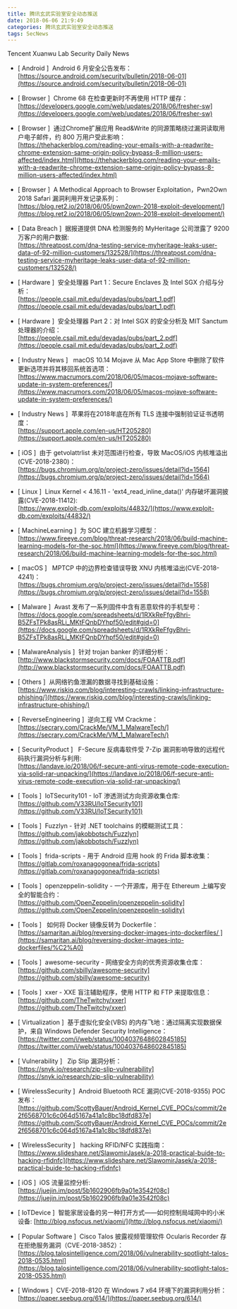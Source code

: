 ```yaml
---
title: 腾讯玄武实验室安全动态推送
date: 2018-06-06 21:9:49
categories: 腾讯玄武实验室安全动态推送
tags: SecNews
---
```


Tencent Xuanwu Lab Security Daily News  
* [ Android ]  Android 6 月安全公告发布：   
[https://source.android.com/security/bulletin/2018-06-01](https://source.android.com/security/bulletin/2018-06-01)  

* [ Browser ]  Chrome 68 在检查更新时不再使用 HTTP 缓存：   
[https://developers.google.com/web/updates/2018/06/fresher-sw](https://developers.google.com/web/updates/2018/06/fresher-sw)  

* [ Browser ]  通过Chrome扩展应用 Read&amp;Write 的同源策略绕过漏洞读取用户电子邮件，约 800 万用户受此影响：   
[https://thehackerblog.com/reading-your-emails-with-a-readwrite-chrome-extension-same-origin-policy-bypass-8-million-users-affected/index.html](https://thehackerblog.com/reading-your-emails-with-a-readwrite-chrome-extension-same-origin-policy-bypass-8-million-users-affected/index.html)  

* [ Browser ]  A Methodical Approach to Browser Exploitation，Pwn2Own 2018 Safari 漏洞利用开发记录系列：   
[https://blog.ret2.io/2018/06/05/pwn2own-2018-exploit-development/](https://blog.ret2.io/2018/06/05/pwn2own-2018-exploit-development/)  

* [ Data Breach ]  据报道提供 DNA 检测服务的 MyHeritage 公司泄露了 9200 万客户的用户数据:   
[https://threatpost.com/dna-testing-service-myheritage-leaks-user-data-of-92-million-customers/132528/](https://threatpost.com/dna-testing-service-myheritage-leaks-user-data-of-92-million-customers/132528/)  

* [ Hardware ]  安全处理器 Part 1：Secure Enclaves 及 Intel SGX 介绍与分析：   
[https://people.csail.mit.edu/devadas/pubs/part_1.pdf](https://people.csail.mit.edu/devadas/pubs/part_1.pdf)  

* [ Hardware ]  安全处理器 Part 2：对 Intel SGX 的安全分析及 MIT Sanctum 处理器的介绍：   
[https://people.csail.mit.edu/devadas/pubs/part_2.pdf](https://people.csail.mit.edu/devadas/pubs/part_2.pdf)  

* [ Industry News ]   macOS 10.14 Mojave 从 Mac App Store 中删除了软件更新选项并将其移回系统首选项：   
[https://www.macrumors.com/2018/06/05/macos-mojave-software-update-in-system-preferences/](https://www.macrumors.com/2018/06/05/macos-mojave-software-update-in-system-preferences/)  

* [ Industry News ]  苹果将在2018年底在所有 TLS 连接中强制验证证书透明度：    
[https://support.apple.com/en-us/HT205280](https://support.apple.com/en-us/HT205280)  

* [ iOS ]  由于 getvolattrlist 未对范围进行检查，导致 MacOS/iOS 内核堆溢出(CVE-2018-2380)：   
[https://bugs.chromium.org/p/project-zero/issues/detail?id=1564](https://bugs.chromium.org/p/project-zero/issues/detail?id=1564)  

* [ Linux ]  Linux Kernel &lt; 4.16.11 - 'ext4_read_inline_data()' 内存破坏漏洞披露(CVE-2018-11412):   
[https://www.exploit-db.com/exploits/44832/](https://www.exploit-db.com/exploits/44832/)  

* [ MachineLearning ]  为 SOC 建立机器学习模型：   
[https://www.fireeye.com/blog/threat-research/2018/06/build-machine-learning-models-for-the-soc.html](https://www.fireeye.com/blog/threat-research/2018/06/build-machine-learning-models-for-the-soc.html)  

* [ macOS ]   MPTCP 中的边界检查错误导致 XNU 内核堆溢出(CVE-2018-4241)：   
[https://bugs.chromium.org/p/project-zero/issues/detail?id=1558](https://bugs.chromium.org/p/project-zero/issues/detail?id=1558)  

* [ Malware ]  Avast 发布了一系列固件中含有恶意软件的手机型号：   
[https://docs.google.com/spreadsheets/d/1RXkReFfgyBhri-B5ZFsTPk8asRLi_MKtFQnbDYhpf50/edit#gid=0](https://docs.google.com/spreadsheets/d/1RXkReFfgyBhri-B5ZFsTPk8asRLi_MKtFQnbDYhpf50/edit#gid=0)  

* [ MalwareAnalysis ]  针对 trojan banker 的详细分析：   
[http://www.blackstormsecurity.com/docs/FOAATTB.pdf](http://www.blackstormsecurity.com/docs/FOAATTB.pdf)  

* [ Others ]  从网络钓鱼泄漏的数据寻找到基础设施：   
[https://www.riskiq.com/blog/interesting-crawls/linking-infrastructure-phishing/](https://www.riskiq.com/blog/interesting-crawls/linking-infrastructure-phishing/)  

* [ ReverseEngineering ]  逆向工程 VM Crackme：   
[https://secrary.com/CrackMe/VM_1_MalwareTech/](https://secrary.com/CrackMe/VM_1_MalwareTech/)  

* [ SecurityProduct ]   F-Secure 反病毒软件受 7-Zip 漏洞影响导致的远程代码执行漏洞分析与利用:   
[https://landave.io/2018/06/f-secure-anti-virus-remote-code-execution-via-solid-rar-unpacking/](https://landave.io/2018/06/f-secure-anti-virus-remote-code-execution-via-solid-rar-unpacking/)  

* [ Tools ]  IoTSecurity101 - IoT 渗透测试方向资源收集仓库:   
[https://github.com/V33RU/IoTSecurity101](https://github.com/V33RU/IoTSecurity101)  

* [ Tools ]  Fuzzlyn - 针对 .NET toolchains 的模糊测试工具：   
[https://github.com/jakobbotsch/Fuzzlyn](https://github.com/jakobbotsch/Fuzzlyn)  

* [ Tools ]  frida-scripts - 用于 Android 应用 hook 的 Frida 脚本收集：   
[https://gitlab.com/roxanagogonea/frida-scripts](https://gitlab.com/roxanagogonea/frida-scripts)  

* [ Tools ]  openzeppelin-solidity - 一个开源库，用于在 Ethereum 上编写安全的智能合约：   
[https://github.com/OpenZeppelin/openzeppelin-solidity](https://github.com/OpenZeppelin/openzeppelin-solidity)  

* [ Tools ]   如何将 Docker 镜像反转为 Dockerfile：   
[https://samaritan.ai/blog/reversing-docker-images-into-dockerfiles/ ](https://samaritan.ai/blog/reversing-docker-images-into-dockerfiles/%C2%A0)  

* [ Tools ]  awesome-security - 网络安全方向的优秀资源收集仓库：   
[https://github.com/sbilly/awesome-security](https://github.com/sbilly/awesome-security)  

* [ Tools ]  xxer - XXE 盲注辅助程序，使用 HTTP 和 FTP 来提取信息：   
[https://github.com/TheTwitchy/xxer](https://github.com/TheTwitchy/xxer)  

* [ Virtualization ]  基于虚拟化安全(VBS) 的内存飞地：通过隔离实现数据保护，来自 Windows Defender Security Intelligence：   
[https://twitter.com/i/web/status/1004037648602845185](https://twitter.com/i/web/status/1004037648602845185)  

* [ Vulnerability ]   Zip Slip 漏洞分析：   
[https://snyk.io/research/zip-slip-vulnerability](https://snyk.io/research/zip-slip-vulnerability)  

* [ WirelessSecurity ]  Android Bluetooth RCE 漏洞(CVE-2018-9355) POC 发布：   
[https://github.com/ScottyBauer/Android_Kernel_CVE_POCs/commit/2e2f6568701c6c064d5167a41a1c8bc18dfd837e](https://github.com/ScottyBauer/Android_Kernel_CVE_POCs/commit/2e2f6568701c6c064d5167a41a1c8bc18dfd837e)  

* [ WirelessSecurity ]   hacking RFID/NFC 实践指南：   
[https://www.slideshare.net/SlawomirJasek/a-2018-practical-buide-to-hacking-rfidnfc](https://www.slideshare.net/SlawomirJasek/a-2018-practical-buide-to-hacking-rfidnfc)  

* [ iOS ]  iOS 流量监控分析: 
[https://juejin.im/post/5b1602906fb9a01e3542f08c](https://juejin.im/post/5b1602906fb9a01e3542f08c)  

* [ IoTDevice ]  智能家居设备的另一种打开方式——如何控制局域网中的小米设备: 
[http://blog.nsfocus.net/xiaomi/](http://blog.nsfocus.net/xiaomi/)  

* [ Popular Software ]  Cisco Talos 披露视频管理软件 Ocularis Recorder 存在拒绝服务漏洞（CVE-2018-3852）： 
[https://blog.talosintelligence.com/2018/06/vulnerability-spotlight-talos-2018-0535.html](https://blog.talosintelligence.com/2018/06/vulnerability-spotlight-talos-2018-0535.html)  

* [ Windows ]  CVE-2018-8120 在 Windows 7 x64 环境下的漏洞利用分析： 
[https://paper.seebug.org/614/](https://paper.seebug.org/614/)  

